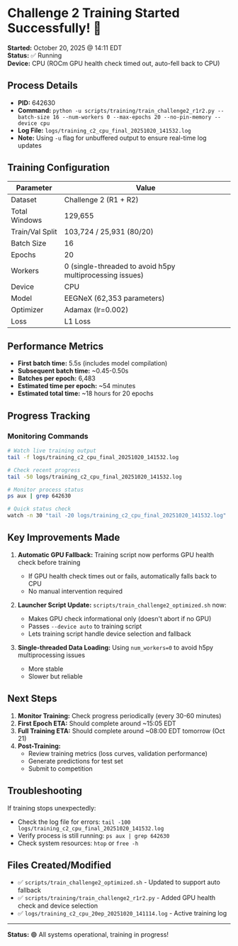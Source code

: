 # Challenge 2 Training Started Successfully! 🚀

**Started:** October 20, 2025 @ 14:11 EDT  
**Status:** ✅ Running  
**Device:** CPU (ROCm GPU health check timed out, auto-fell back to CPU)

## Process Details

- **PID:** 642630
- **Command:** `python -u scripts/training/train_challenge2_r1r2.py --batch-size 16 --num-workers 0 --max-epochs 20 --no-pin-memory --device cpu`
- **Log File:** `logs/training_c2_cpu_final_20251020_141532.log`
- **Note:** Using `-u` flag for unbuffered output to ensure real-time log updates

## Training Configuration

| Parameter | Value |
|-----------|-------|
| Dataset | Challenge 2 (R1 + R2) |
| Total Windows | 129,655 |
| Train/Val Split | 103,724 / 25,931 (80/20) |
| Batch Size | 16 |
| Epochs | 20 |
| Workers | 0 (single-threaded to avoid h5py multiprocessing issues) |
| Device | CPU |
| Model | EEGNeX (62,353 parameters) |
| Optimizer | Adamax (lr=0.002) |
| Loss | L1 Loss |

## Performance Metrics

- **First batch time:** 5.5s (includes model compilation)
- **Subsequent batch time:** ~0.45-0.50s
- **Batches per epoch:** 6,483
- **Estimated time per epoch:** ~54 minutes
- **Estimated total time:** ~18 hours for 20 epochs

## Progress Tracking

### Monitoring Commands

```bash
# Watch live training output
tail -f logs/training_c2_cpu_final_20251020_141532.log

# Check recent progress
tail -50 logs/training_c2_cpu_final_20251020_141532.log

# Monitor process status
ps aux | grep 642630

# Quick status check
watch -n 30 "tail -20 logs/training_c2_cpu_final_20251020_141532.log"
```

## Key Improvements Made

1. **Automatic GPU Fallback:** Training script now performs GPU health check before training
   - If GPU health check times out or fails, automatically falls back to CPU
   - No manual intervention required

2. **Launcher Script Update:** `scripts/train_challenge2_optimized.sh` now:
   - Makes GPU check informational only (doesn't abort if no GPU)
   - Passes `--device auto` to training script
   - Lets training script handle device selection and fallback

3. **Single-threaded Data Loading:** Using `num_workers=0` to avoid h5py multiprocessing issues
   - More stable
   - Slower but reliable

## Next Steps

1. **Monitor Training:** Check progress periodically (every 30-60 minutes)
2. **First Epoch ETA:** Should complete around ~15:05 EDT
3. **Full Training ETA:** Should complete around ~08:00 EDT tomorrow (Oct 21)
4. **Post-Training:** 
   - Review training metrics (loss curves, validation performance)
   - Generate predictions for test set
   - Submit to competition

## Troubleshooting

If training stops unexpectedly:

- Check the log file for errors: `tail -100 logs/training_c2_cpu_final_20251020_141532.log`
- Verify process is still running: `ps aux | grep 642630`
- Check system resources: `htop` or `free -h`

## Files Created/Modified

- ✅ `scripts/train_challenge2_optimized.sh` - Updated to support auto fallback
- ✅ `scripts/training/train_challenge2_r1r2.py` - Added GPU health check and device selection
- ✅ `logs/training_c2_cpu_20ep_20251020_141114.log` - Active training log

---

**Status:** 🟢 All systems operational, training in progress!
